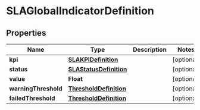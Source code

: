 # SLAGlobalIndicatorDefinition

## Properties
Name | Type | Description | Notes
------------ | ------------- | ------------- | -------------
**kpi** | [**SLAKPIDefinition**](SLAKPIDefinition.md) |  |  [optional]
**status** | [**SLAStatusDefinition**](SLAStatusDefinition.md) |  |  [optional]
**value** | **Float** |  |  [optional]
**warningThreshold** | [**ThresholdDefinition**](ThresholdDefinition.md) |  |  [optional]
**failedThreshold** | [**ThresholdDefinition**](ThresholdDefinition.md) |  |  [optional]
